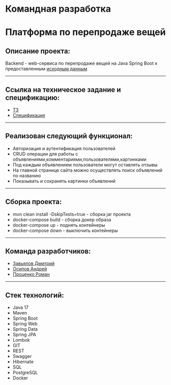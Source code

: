 # Командная разработка 
# Платформа по перепродаже вещей

## Описание проекта:
Backend - web-сервиса по перепродаже вещей на Java Spring Boot к предоставленным [исходным данным](https://github.com/skypro-backend/example-for-graduate-work)

---

## Ссылка на техническое задание и спецификацию:
* [ТЗ](https://skyengpublic.notion.site/64113e0a2641475c9ad9bea93144afff)
* [Спецификация](https://github.com/BizinMitya/front-react-avito/blob/v1.17/openapi.yaml)

---

## Реализован следующий функционал:
* Авторизация и аутентификация пользователей
* CRUD операции для работы с объявлениями,комментариями,пользователями,картинками
* Под каждым объявлением пользователи могут оставлять отзывы
* На главной странице сайта можно осуществлять поиск объявлений по названию
* Показывать и сохранять картинки объявлений

---

## Сборка проекта:
* mvn clean install -DskipTests=true - сборка jar проекта
* docker-compose build - сборка докер образа
* docker-compose up - поднять контейнеры
* docker-compose down - выключить контейнеры

---

## Команда разработчиков:
* [Завьялов Дмитрий](https://github.com/Jokeproofee)
* [Осипов Андрей](https://github.com/zikitstart)
* [Проценко Роман](https://github.com/DeafMist)

---

## Стек технологий:
* Java 17
* Maven
* Spring Boot
* Spring Web
* Spring Data
* Spring JPA
* Lombok
* GIT
* REST
* Swagger
* Hibernate
* SQL
* PostgreSQL
* Docker
